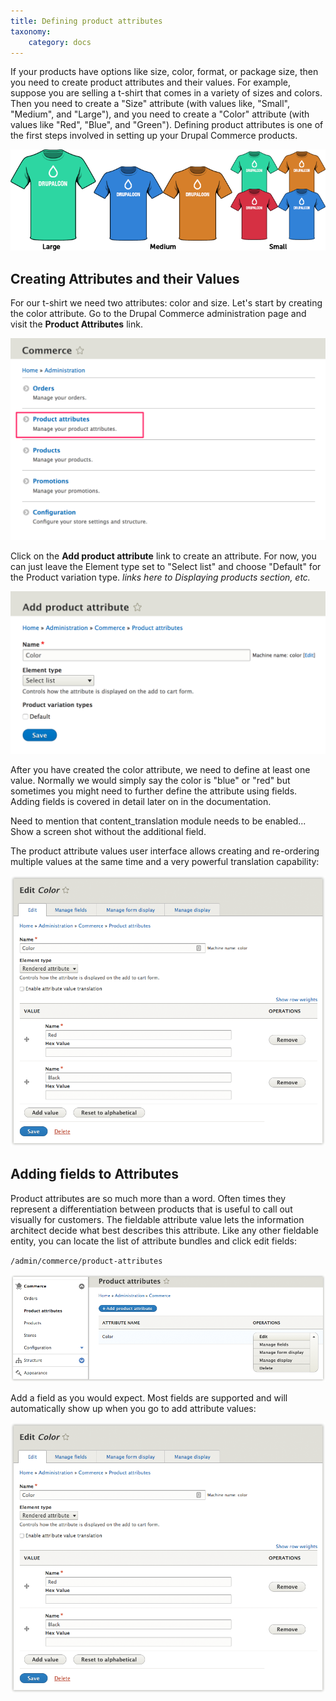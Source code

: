 ```yaml
---
title: Defining product attributes
taxonomy:
    category: docs
---
```


If your products have options like size, color, format, or package size, then you need to create product attributes and their values. For example, suppose you are selling a t-shirt that comes in a variety of sizes and colors. Then you need to create a "Size" attribute (with values like, "Small", "Medium", and "Large"), and you need to create a "Color" attribute (with values like "Red", "Blue", and "Green"). Defining product attributes is one of the first steps involved in setting up your Drupal Commerce products.

![T-shirt color and size product attributes](../../images/tshirt_drupalcon.png)

Creating Attributes and their Values
------------------------------------

For our t-shirt we need two attributes: color and size. Let's start by
creating the color attribute. Go to the Drupal Commerce administration page and visit the **Product Attributes** link.

![Product attributes from administration page](../../images/commerce-configuration-attributes.png)

Click on the **Add product attribute** link to create an attribute. For now, you can just leave the Element type set to "Select list" and choose "Default" for the Product variation type. *links here to Displaying products section, etc.*

![Product Attribute Creation](../../images/attribute_create_02.png)

After you have created the color attribute, we need to define at least
one value. Normally we would simply say the color is "blue" or "red" but
sometimes you might need to further define the attribute using fields.
Adding fields is covered in detail later on in the documentation.

Need to mention that content_translation module needs to be enabled...
Show a screen shot without the additional field.

The product attribute values user interface allows creating and
re-ordering multiple values at the same time and a very powerful
translation capability:

![Product Attribute Value Creation](../../images/attribute_create_03.png)

Adding fields to Attributes
---------------------------

Product attributes are so much more than a word. Often times they
represent a differentiation between products that is useful to call out
visually for customers. The fieldable attribute value lets the
information architect decide what best describes this attribute. Like
any other fieldable entity, you can locate the list of attribute bundles
and click edit fields:

``/admin/commerce/product-attributes``

![Locating list of attributes](../../images/attribute_create_01.png)

Add a field as you would expect. Most fields are supported and will
automatically show up when you go to add attribute values:

![Example of attribute with more than one attribute](../../images/attribute_create_03.png)


